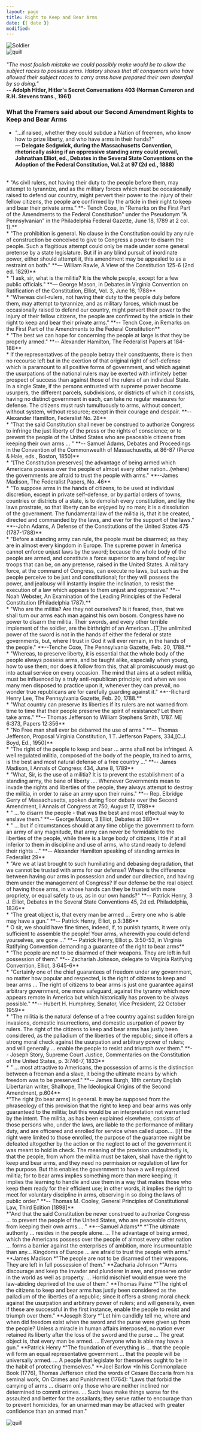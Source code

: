 ```yaml
---
layout: page
title: Right to Keep and Bear Arms
date: {{ date }}
modified:
---
```

![Soldier](../../images/image032.gif "Soldier")  
![quill](../../images/quill.gif "Quill Image")  
<br>
*"The most foolish mistake we could possibly make would be to allow the subject races to possess arms. History shows that all conquerors who have allowed their subject races to carry arms have prepared their own downfall by so doing."*  
**-- Adolph Hitler, Hitler's Secret Conversations 403 (Norman Cameron and R.H. Stevens trans., 1961)**

### What the Framers said about our Second Amendment Rights to Keep and Bear Arms

* "...if raised, whether they could subdue a Nation of freemen, who know how to prize liberty, and who have arms in their hands?"  
**— Delegate Sedgwick, during the Massachusetts Convention, rhetorically asking if an oppressive standing army could prevail, Johnathan Elliot, ed., Debates in the Several State Conventions on the Adoption of the Federal Constitution, Vol.2 at 97 (2d ed., 1888)**  
<br>  
* "As civil rulers, not having their duty to the people before them, may attempt to tyrannize, and as the military forces which must be occasionally raised to defend our country, might pervert their power to the injury of their fellow citizens, the people are confirmed by the article in their right to keep and bear their private arms."  
**- Tench Coxe, in "Remarks on the First Part of the Amendments to the Federal Constitution" under the Pseudonym "A Pennsylvanian" in the Philadelphia Federal Gazette, June 18, 1789 at 2 col. 1).**  
<br>  
* "The prohibition is general. No clause in the Constitution could by any rule of construction be conceived to give to Congress a power to disarm the people. Such a flagitious attempt could only be made under some general pretense by a state legislature. But if in any blind pursuit of inordinate power, either should attempt it, this amendment may be appealed to as a restraint on both."  
**— William Rawle, A View of the Constitution 125-6 (2nd ed. 1829)**  
<br>  
* "I ask, sir, what is the militia? It is the whole people, except for a few public officials."  
**— George Mason, in Debates in Virginia Convention on Ratification of the Constitution, Elliot, Vol. 3, June 16, 1788**  
<br>  
* "Whereas civil-rulers, not having their duty to the people duly before them, may attempt to tyrannize, and as military forces, which must be occasionally raised to defend our country, might pervert their power to the injury of their fellow citizens, the people are confirmed by the article in their right to keep and bear their private arms."  
**-- Tench Coxe, in Remarks on the First Part of the Amendments to the Federal Constitution**  
<br>  
* "The best we can hope for concerning the people at large is that they be properly armed."  
**-- Alexander Hamilton, The Federalist Papers at 184-188**  
<br>  
* If the representatives of the people betray their constituents, there is then no recourse left but in the exertion of that original right of self-defense which is paramount to all positive forms of government, and which against the usurpations of the national rulers may be exerted with infinitely better prospect of success than against those of the rulers of an individual State. In a single State, if the persons entrusted with supreme power become usurpers, the different parcels, subdivisions, or districts of which it consists, having no distinct government in each, can take no regular measures for defense. The citizens must rush tumultuously to arms, without concert, without system, without resource; except in their courage and despair.  
**-- Alexander Hamilton, Federalist No. 28**  
<br>  
* "That the said Constitution shall never be construed to authorize Congress to infringe the just liberty of the press or the rights of conscience; or to prevent the people of the United States who are peaceable citizens from keeping their own arms ... "  
**-- Samuel Adams, Debates and Proceedings in the Convention of the Commonwealth of Massachusetts, at 86-87 (Pierce & Hale, eds., Boston, 1850)**  
<br>  
* "[The Constitution preserves] the advantage of being armed which Americans possess over the people of almost every other nation...(where) the governments are afraid to trust the people with arms."   
**--James Madison, The Federalist Papers, No. 46**  
<br>  
* "To suppose arms in the hands of citizens, to be used at individual discretion, except in private self-defense, or by partial orders of towns, countries or districts of a state, is to demolish every constitution, and lay the laws prostrate, so that liberty can be enjoyed by no man; it is a dissolution of the government. The fundamental law of the militia is, that it be created, directed and commanded by the laws, and ever for the support of the laws."  
**--John Adams, A Defense of the Constitutions of the United States 475 (1787-1788)**  
<br>  
* "Before a standing army can rule, the people must be disarmed; as they are in almost every kingdom in Europe. The supreme power in America cannot enforce unjust laws by the sword; because the whole body of the people are armed, and constitute a force superior to any band of regular troops that can be, on any pretense, raised in the United States. A military force, at the command of Congress, can execute no laws, but such as the people perceive to be just and constitutional; for they will possess the power, and jealousy will instantly inspire the inclination, to resist the execution of a law which appears to them unjust and oppressive."  
**--Noah Webster, An Examination of the Leading Principles of the Federal Constitution (Philadelphia 1787).**  
<br>  
* "Who are the militia? Are they not ourselves? Is it feared, then, that we shall turn our arms each man against his own bosom. Congress have no power to disarm the militia. Their swords, and every other terrible implement of the soldier, are the birthright of an American...[T]he unlimited power of the sword is not in the hands of either the federal or state governments, but, where I trust in God it will ever remain, in the hands of the people."   
**--Tenche Coxe, The Pennsylvania Gazette, Feb. 20, 1788.**  
<br>  
* "Whereas, to preserve liberty, it is essential that the whole body of the people always possess arms, and be taught alike, especially when young, how to use them; nor does it follow from this, that all promiscuously must go into actual service on every occasion. The mind that aims at a select militia, must be influenced by a truly anti-republican principle; and when we see many men disposed to practice upon it, whenever they can prevail, no wonder true republicans are for carefully guarding against it."   
**--Richard Henry Lee, The Pennsylvania Gazette, Feb. 20, 1788.**  
<br>  
* "What country can preserve its liberties if its rulers are not warned from time to time that their people preserve the spirit of resistance? Let them take arms."  
**-- Thomas Jefferson to William Stephens Smith, 1787. ME 6:373, Papers 12:356**  
<br>  
* "No Free man shall ever be debarred the use of arms."  
**-- Thomas Jefferson, Proposal Virginia Constitution, 1 T. Jefferson Papers, 334,[C.J. Boyd, Ed., 1950]**  
<br>  
* "The right of the people to keep and bear ... arms shall not be infringed. A well regulated militia, composed of the body of the people, trained to arms, is the best and most natural defense of a free country ..."  
**-- James Madison, I Annals of Congress 434, June 8, 1789**  
<br>  
* "What, Sir, is the use of a militia? It is to prevent the establishment of a standing army, the bane of liberty .... Whenever Governments mean to invade the rights and liberties of the people, they always attempt to destroy the militia, in order to raise an army upon their ruins."  
**-- Rep. Elbridge Gerry of Massachusetts, spoken during floor debate over the Second Amendment, I Annals of Congress at 750, August 17, 1789**  
<br>  
* " ... to disarm the people - that was the best and most effectual way to enslave them."  
**-- George Mason, 3 Elliot, Debates at 380**  
<br>  
* " ... but if circumstances should at any time oblige the government to form an army of any magnitude, that army can never be formidable to the liberties of the people, while there is a large body of citizens, little if at all inferior to them in discipline and use of arms, who stand ready to defend their rights ..."  
**-- Alexander Hamilton speaking of standing armies in Federalist 29**  
<br>  
* "Are we at last brought to such humiliating and debasing degradation, that we cannot be trusted with arms for our defense? Where is the difference between having our arms in possession and under our direction, and having them under the management of Congress? If our defense be the real object of having those arms, in whose hands can they be trusted with more propriety, or equal safety to us, as in our own hands?"  
**-- Patrick Henry, 3 J. Elliot, Debates in the Several State Conventions 45, 2d ed. Philadelphia, 1836**  
<br>  
* "The great object is, that every man be armed ... Every one who is able may have a gun."  
**-- Patrick Henry, Elliot, p.3:386**  
<br>  
* O sir, we should have fine times, indeed, if, to punish tyrants, it were only sufficient to assemble the people! Your arms, wherewith you could defend yourselves, are gone ..."  
**-- Patrick Henry, Elliot p. 3:50-53, in Virginia Ratifying Convention demanding a guarantee of the right to bear arms**  
<br>  
* "The people are not to be disarmed of their weapons. They are left in full possession of them."  
**-- Zachariah Johnson, delegate to Virginia Ratifying Convention, Elliot, 3:645-6**  
<br>  
* "Certainly one of the chief guarantees of freedom under any government, no matter how popular and respected, is the right of citizens to keep and bear arms ... The right of citizens to bear arms is just one guarantee against arbitrary government, one more safeguard, against the tyranny which now appears remote in America but which historically has proven to be always possible."  
**-- Hubert H. Humphrey, Senator, Vice President, 22 October 1959**  
<br>  
* "The militia is the natural defense of a free country against sudden foreign invasions, domestic insurrections, and domestic usurpation of power by rulers. The right of the citizens to keep and bear arms has justly been considered, as the palladium of the liberties of the republic; since it offers a strong moral check against the usurpation and arbitrary power of rulers; and will generally ... enable the people to resist and triumph over them."  
**-- Joseph Story, Supreme Court Justice, Commentaries on the Constitution of the United States, p. 3:746-7, 1833**  
<br>  
* " ... most attractive to Americans, the possession of arms is the distinction between a freeman and a slave, it being the ultimate means by which freedom was to be preserved."  
**-- James Burgh, 18th century English Libertarian writer, Shalhope, The Ideological Origins of the Second Amendment, p.604**  
<br>  
*"The right [to bear arms] is general. It may be supposed from the phraseology of this provision that the right to keep and bear arms was only guaranteed to the militia; but this would be an interpretation not warranted by the intent. The militia, as has been explained elsewhere, consists of those persons who, under the laws, are liable to the performance of military duty, and are officered and enrolled for service when called upon.... [I]f the right were limited to those enrolled, the purpose of the guarantee might be defeated altogether by the action or the neglect to act of the government it was meant to hold in check. The meaning of the provision undoubtedly is, that the people, from whom the militia must be taken, shall have the right to keep and bear arms, and they need no permission or regulation of law for the purpose. But this enables the government to have a well regulated militia; for to bear arms implies something more than mere keeping; it implies the learning to handle and use them in a way that makes those who keep them ready for their efficient use; in other words, it implies the right to meet for voluntary discipline in arms, observing in so doing the laws of public order."  
**-- Thomas M. Cooley, General Principles of Constitutional Law, Third Edition [1898]**  
<br>  
*"And that the said Constitution be never construed to authorize Congress ... to prevent the people of the United States, who are peaceable citizens, from keeping their own arms.... "  
**--Samuel Adams**
*"The ultimate authority ... resides in the people alone. ... The advantage of being armed, which the Americans possess over the people of almost every other nation ... forms a barrier against the enterprises of ambition, more insurmountable than any... Kingdoms of Europe ... are afraid to trust the people with arms."
**James Madison
*"The people are not to be disarmed of their weapons. They are left in full possession of them."
**Zacharia Johnson
*"Arms discourage and keep the invader and plunderer in awe, and preserve order in the world as well as property. ... Horrid mischief would ensue were the law-abiding deprived of the use of them."
**Thomas Paine
*"The right of the citizens to keep and bear arms has justly been considered as the palladium of the liberties of a republic; since it offers a strong moral check against the usurpation and arbitrary power of rulers; and will generally, even if these are successful in the first instance, enable the people to resist and triumph over them."
**Joseph Story
*"Let him candidly tell me, where and when did freedom exist when the sword and the purse were given up from the people? Unless a miracle in human affairs interposed, no nation ever retained its liberty after the loss of the sword and the purse ... The great object is, that every man be armed. ... Everyone who is able may have a gun." 
**Patrick Henry
*"The foundation of everything is ... that the people will form an equal representative government ... that the people will be universally armed. ... A people that legislate for themselves ought to be in the habit of protecting themselves."
**Joel Barlow
*In his Commonplace Book (1776), Thomas Jefferson cited the words of Cesare Beccaria from his seminal work, On Crimes and Punishment (1764): "Laws that forbid the carrying of arms ... disarm only those who are neither inclined nor determined to commit crimes. ... Such laws make things worse for the assaulted and better for the assailants; they serve rather to encourage than to prevent homicides, for an unarmed man may be attacked with greater confidence than an armed man."


![quill](../images/quill.gif "Quill Image") 
